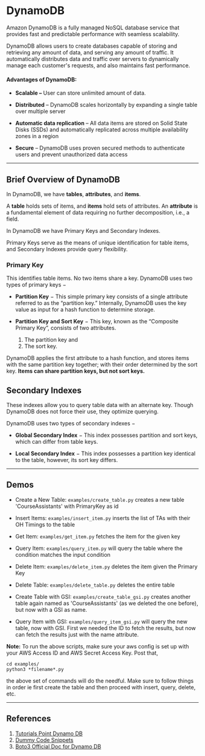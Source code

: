 
  

# DynamoDB

Amazon DynamoDB is a fully managed NoSQL database service that provides fast and predictable performance with seamless scalability.

DynamoDB allows users to create databases capable of storing and retrieving any amount of data, and serving any amount of traffic. It automatically distributes data and traffic over servers to dynamically manage each customer's requests, and also maintains fast performance.

  

#### Advantages of DynamoDB:

- **Scalable –** User can store unlimited amount of data.

- **Distributed** – DynamoDB scales horizontally by expanding a single table over multiple server

- **Automatic data replication** – All data items are stored on Solid State Disks (SSDs) and automatically replicated across multiple availability zones in a region

- **Secure** – DynamoDB uses proven secured methods to authenticate users and prevent unauthorized data access

________

## Brief Overview of DynamoDB

In DynamoDB, we have **tables**, **attributes**, and **items**.

  

A **table** holds sets of items, and **items** hold sets of attributes. An **attribute** is a fundamental element of data requiring no further decomposition, i.e., a field.

  

In DynamoDB we have Primary Keys and Secondary Indexes.

Primary Keys serve as the means of unique identification for table items, and Secondary Indexes provide query flexibility.

  

### Primary Key

This identifies table items. No two items share a key. DynamoDB uses two types of primary keys −

  

- **Partition Key** − This simple primary key consists of a single attribute referred to as the “partition key.” Internally, DynamoDB uses the key value as input for a hash function to determine storage.

- **Partition Key and Sort Key** − This key, known as the “Composite Primary Key”, consists of two attributes.
    1. The partition key and
    2. The sort key.


DynamoDB applies the first attribute to a hash function, and stores items with the same partition key together; with their order determined by the sort key. **Items can share partition keys, but not sort keys.**

  

## Secondary Indexes

  

These indexes allow you to query table data with an alternate key. Though DynamoDB does not force their use, they optimize querying.

  

DynamoDB uses two types of secondary indexes −

  

- **Global Secondary Index** − This index possesses partition and sort keys, which can differ from table keys.

- **Local Secondary Index** − This index possesses a partition key identical to the table, however, its sort key differs.

  

________

  

## Demos

- Create a New Table: `examples/create_table.py` creates a new table 'CourseAssistants' with PrimaryKey as id

- Insert Items: `examples/insert_item.py` inserts the list of TAs with their OH Timings to the table

- Get Item: `examples/get_item.py` fetches the item for the given key

- Query Item: `examples/query_item.py` will query the table where the condition matches the input condition

- Delete Item: `examples/delete_item.py` deletes the item given the Primary Key

- Delete Table: `examples/delete_table.py` deletes the entire table

- Create Table with GSI: `examples/create_table_gsi.py` creates another table again named as 'CourseAssistants' (as we deleted the one before), but now with a GSI as name.

- Query Item with GSI: `examples/query_item_gsi.py` will query the new table, now with GSI. First we needed the ID to fetch the results, but now can fetch the results just with the name attribute.



**Note:** To run the above scripts, make sure your aws config is set up with your AWS Access ID and AWS Secret Access Key.
Post that,

    cd examples/
    python3 *filename*.py

the above set of commands will do the needful.
Make sure to follow things in order ie first create the table and then proceed with insert, query, delete, etc.
_______

## References
1. [Tutorials Point Dynamo DB](https://www.tutorialspoint.com/dynamodb/)
2. [Dummy Code Snippets](https://highlandsolutions.com/blog/hands-on-examples-for-working-with-dynamodb-boto3-and-python)
3. [Boto3 Official Doc for Dynamo DB](https://boto3.amazonaws.com/v1/documentation/api/latest/reference/services/dynamodb.html)


